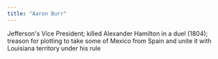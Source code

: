 ```yaml
---
title: "Aaron Burr"
---
```

Jefferson's Vice President; killed Alexander Hamilton in a duel (1804); treason for plotting to take some of Mexico from Spain and unite it with Louisiana territory under his rule

